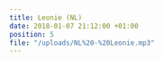 ```yaml
---
title: Leonie (NL)
date: 2018-01-07 21:12:00 +01:00
position: 5
file: "/uploads/NL%20-%20Leonie.mp3"
---
```


